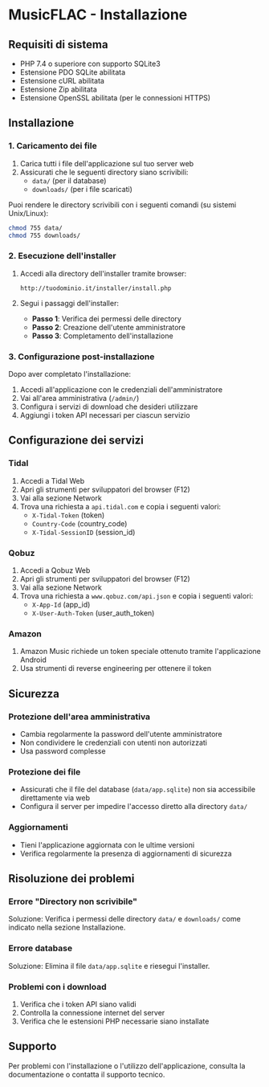 # MusicFLAC - Installazione

## Requisiti di sistema

- PHP 7.4 o superiore con supporto SQLite3
- Estensione PDO SQLite abilitata
- Estensione cURL abilitata
- Estensione Zip abilitata
- Estensione OpenSSL abilitata (per le connessioni HTTPS)

## Installazione

### 1. Caricamento dei file

1. Carica tutti i file dell'applicazione sul tuo server web
2. Assicurati che le seguenti directory siano scrivibili:
   - `data/` (per il database)
   - `downloads/` (per i file scaricati)

Puoi rendere le directory scrivibili con i seguenti comandi (su sistemi Unix/Linux):

```bash
chmod 755 data/
chmod 755 downloads/
```

### 2. Esecuzione dell'installer

1. Accedi alla directory dell'installer tramite browser:
   ```
   http://tuodominio.it/installer/install.php
   ```

2. Segui i passaggi dell'installer:
   - **Passo 1**: Verifica dei permessi delle directory
   - **Passo 2**: Creazione dell'utente amministratore
   - **Passo 3**: Completamento dell'installazione

### 3. Configurazione post-installazione

Dopo aver completato l'installazione:

1. Accedi all'applicazione con le credenziali dell'amministratore
2. Vai all'area amministrativa (`/admin/`)
3. Configura i servizi di download che desideri utilizzare
4. Aggiungi i token API necessari per ciascun servizio

## Configurazione dei servizi

### Tidal
1. Accedi a Tidal Web
2. Apri gli strumenti per sviluppatori del browser (F12)
3. Vai alla sezione Network
4. Trova una richiesta a `api.tidal.com` e copia i seguenti valori:
   - `X-Tidal-Token` (token)
   - `Country-Code` (country_code)
   - `X-Tidal-SessionID` (session_id)

### Qobuz
1. Accedi a Qobuz Web
2. Apri gli strumenti per sviluppatori del browser (F12)
3. Vai alla sezione Network
4. Trova una richiesta a `www.qobuz.com/api.json` e copia i seguenti valori:
   - `X-App-Id` (app_id)
   - `X-User-Auth-Token` (user_auth_token)

### Amazon
1. Amazon Music richiede un token speciale ottenuto tramite l'applicazione Android
2. Usa strumenti di reverse engineering per ottenere il token

## Sicurezza

### Protezione dell'area amministrativa
- Cambia regolarmente la password dell'utente amministratore
- Non condividere le credenziali con utenti non autorizzati
- Usa password complesse

### Protezione dei file
- Assicurati che il file del database (`data/app.sqlite`) non sia accessibile direttamente via web
- Configura il server per impedire l'accesso diretto alla directory `data/`

### Aggiornamenti
- Tieni l'applicazione aggiornata con le ultime versioni
- Verifica regolarmente la presenza di aggiornamenti di sicurezza

## Risoluzione dei problemi

### Errore "Directory non scrivibile"
Soluzione: Verifica i permessi delle directory `data/` e `downloads/` come indicato nella sezione Installazione.

### Errore database
Soluzione: Elimina il file `data/app.sqlite` e riesegui l'installer.

### Problemi con i download
1. Verifica che i token API siano validi
2. Controlla la connessione internet del server
3. Verifica che le estensioni PHP necessarie siano installate

## Supporto

Per problemi con l'installazione o l'utilizzo dell'applicazione, consulta la documentazione o contatta il supporto tecnico.